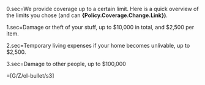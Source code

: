 0.sec=We provide coverage up to a certain limit. Here is a quick overview of the limits you chose (and can <b>{Policy.Coverage.Change.Link})</b>.

1.sec=Damage or theft of your stuff, up to $10,000 in total, and $2,500 per item.

2.sec=Temporary living expenses if your home becomes unlivable, up to $2,500.

3.sec=Damage to other people, up to $100,000

=[G/Z/ol-bullet/s3]
